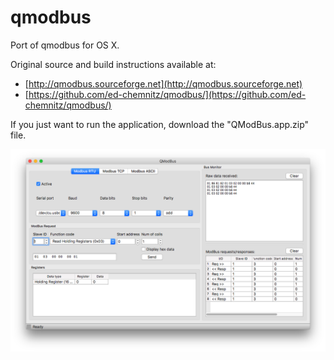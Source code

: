 # qmodbus

Port of qmodbus for OS X.

Original source and build instructions available at:
* [http://qmodbus.sourceforge.net](http://qmodbus.sourceforge.net)
* [https://github.com/ed-chemnitz/qmodbus/](https://github.com/ed-chemnitz/qmodbus/)

If you just want to run the application, download the "QModBus.app.zip" file.

![screenshot](https://github.com/DurdSoft/qmodbus/raw/master/Screen%20Shot%202017-08-20%20at%2016.28.19.png)
